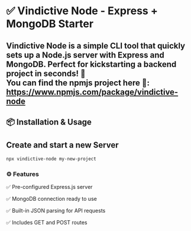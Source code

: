 # ✅ Vindictive Node - Express + MongoDB Starter

**Vindictive Node** is a simple CLI tool that quickly sets up a **Node.js server** with **Express and MongoDB**. Perfect for kickstarting a backend project in seconds! 🚀  
You can find the npmjs project here 📎: https://www.npmjs.com/package/vindictive-node
---
## 📦 Installation & Usage

## Create and start a new Server
```sh 
npx vindictive-node my-new-project
```

### ⚙ Features

✅ Pre-configured Express.js server

✅ MongoDB connection ready to use

✅ Built-in JSON parsing for API requests

✅ Includes GET and POST routes